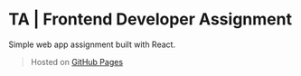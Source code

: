 # TA | Frontend Developer Assignment

Simple web app assignment built with React.

> Hosted on [GitHub Pages](https://mirandamutka.github.io/mm-starwars-app/)
